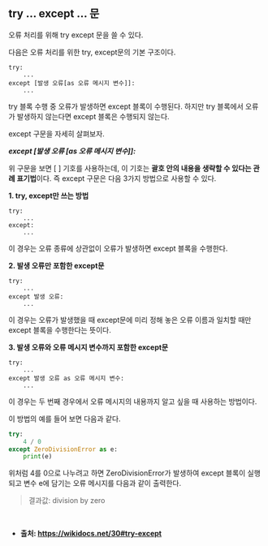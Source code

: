## try ... except ... 문
오류 처리를 위해 try except 문을 쓸 수 있다.

다음은 오류 처리를 위한 try, except문의 기본 구조이다.
```
try:
    ...
except [발생 오류[as 오류 메시지 변수]]:
    ...
```
try 블록 수행 중 오류가 발생하면 except 블록이 수행된다. 하지만 try 블록에서 오류가 발생하지 않는다면 except 블록은 수행되지 않는다.

except 구문을 자세히 살펴보자.

***except [발생 오류 [as 오류 메시지 변수]]:***

위 구문을 보면 [ ] 기호를 사용하는데, 이 기호는 **괄호 안의 내용을 생략할 수 있다는 관례 표기법**이다. 즉 except 구문은 다음 3가지 방법으로 사용할 수 있다.

**1. try, except만 쓰는 방법**<br>
```
try:
    ...
except:
    ...
```
이 경우는 오류 종류에 상관없이 오류가 발생하면 except 블록을 수행한다.

**2. 발생 오류만 포함한 except문**<br>
```
try:
    ...
except 발생 오류:
    ...
```
이 경우는 오류가 발생했을 때 except문에 미리 정해 놓은 오류 이름과 일치할 때만 except 블록을 수행한다는 뜻이다.

**3. 발생 오류와 오류 메시지 변수까지 포함한 except문**<br>
```
try:
    ...
except 발생 오류 as 오류 메시지 변수:
    ...
```
이 경우는 두 번째 경우에서 오류 메시지의 내용까지 알고 싶을 때 사용하는 방법이다.

이 방법의 예를 들어 보면 다음과 같다.
```python
try:
    4 / 0
except ZeroDivisionError as e:
    print(e)
```
위처럼 4를 0으로 나누려고 하면 ZeroDivisionError가 발생하여 except 블록이 실행되고 변수 e에 담기는 오류 메시지를 다음과 같이 출력한다.

> 결과값: division by zero

<br>

* **출처: https://wikidocs.net/30#try-except**
<br><br>
